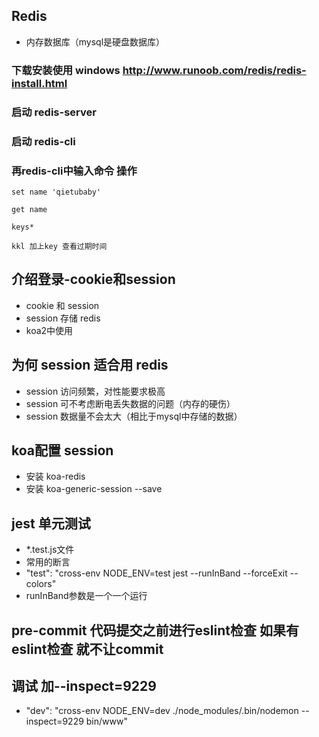 ## Redis
- 内存数据库（mysql是硬盘数据库）

### 下载安装使用 windows http://www.runoob.com/redis/redis-install.html

### 启动 redis-server
### 启动 redis-cli

### 再redis-cli中输入命令 操作 
```
set name 'qietubaby'

get name

keys*

kkl 加上key 查看过期时间

```

## 介绍登录-cookie和session
- cookie 和 session
- session 存储 redis
- koa2中使用
  
## 为何 session 适合用 redis
- session 访问频繁，对性能要求极高
- session 可不考虑断电丢失数据的问题（内存的硬伤）
- session 数据量不会太大（相比于mysql中存储的数据）

## koa配置 session
- 安装 koa-redis
- 安装 koa-generic-session --save
  
## jest 单元测试
- *.test.js文件
- 常用的断言
- "test": "cross-env NODE_ENV=test jest --runInBand --forceExit --colors"
- runInBand参数是一个一个运行
  
## pre-commit 代码提交之前进行eslint检查 如果有eslint检查 就不让commit


## 调试 加--inspect=9229
- "dev": "cross-env NODE_ENV=dev ./node_modules/.bin/nodemon --inspect=9229 bin/www"

